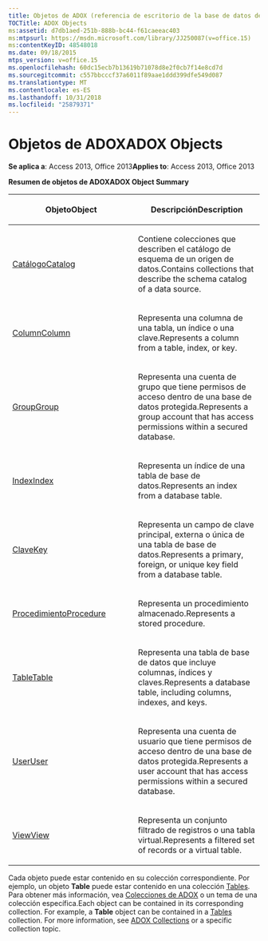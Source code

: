 ```yaml
---
title: Objetos de ADOX (referencia de escritorio de la base de datos de Access)
TOCTitle: ADOX Objects
ms:assetid: d7db1aed-251b-888b-bc44-f61caeeac403
ms:mtpsurl: https://msdn.microsoft.com/library/JJ250087(v=office.15)
ms:contentKeyID: 48548018
ms.date: 09/18/2015
mtps_version: v=office.15
ms.openlocfilehash: 60dc15ecb7b13619b71078d8e2f0cb7f14e8cd7d
ms.sourcegitcommit: c557bbcccf37a6011f89aae1ddd399dfe549d087
ms.translationtype: MT
ms.contentlocale: es-ES
ms.lasthandoff: 10/31/2018
ms.locfileid: "25879371"
---
```

# <a name="adox-objects"></a><span data-ttu-id="d0381-102">Objetos de ADOX</span><span class="sxs-lookup"><span data-stu-id="d0381-102">ADOX Objects</span></span>


<span data-ttu-id="d0381-103">**Se aplica a**: Access 2013, Office 2013</span><span class="sxs-lookup"><span data-stu-id="d0381-103">**Applies to**: Access 2013, Office 2013</span></span>

<span data-ttu-id="d0381-104">**Resumen de objetos de ADOX**</span><span class="sxs-lookup"><span data-stu-id="d0381-104">**ADOX Object Summary**</span></span>

<table>
<colgroup>
<col style="width: 50%" />
<col style="width: 50%" />
</colgroup>
<thead>
<tr class="header">
<th><p><span data-ttu-id="d0381-105">Objeto</span><span class="sxs-lookup"><span data-stu-id="d0381-105">Object</span></span></p></th>
<th><p><span data-ttu-id="d0381-106">Descripción</span><span class="sxs-lookup"><span data-stu-id="d0381-106">Description</span></span></p></th>
</tr>
</thead>
<tbody>
<tr class="odd">
<td><p><span data-ttu-id="d0381-107"><a href="catalog-object-adox.md">Catálogo</a></span><span class="sxs-lookup"><span data-stu-id="d0381-107"><a href="catalog-object-adox.md">Catalog</a></span></span></p></td>
<td><p><span data-ttu-id="d0381-108">Contiene colecciones que describen el catálogo de esquema de un origen de datos.</span><span class="sxs-lookup"><span data-stu-id="d0381-108">Contains collections that describe the schema catalog of a data source.</span></span></p></td>
</tr>
<tr class="even">
<td><p><span data-ttu-id="d0381-109"><a href="column-object-adox.md">Column</a></span><span class="sxs-lookup"><span data-stu-id="d0381-109"><a href="column-object-adox.md">Column</a></span></span></p></td>
<td><p><span data-ttu-id="d0381-110">Representa una columna de una tabla, un índice o una clave.</span><span class="sxs-lookup"><span data-stu-id="d0381-110">Represents a column from a table, index, or key.</span></span></p></td>
</tr>
<tr class="odd">
<td><p><span data-ttu-id="d0381-111"><a href="group-object-adox.md">Group</a></span><span class="sxs-lookup"><span data-stu-id="d0381-111"><a href="group-object-adox.md">Group</a></span></span></p></td>
<td><p><span data-ttu-id="d0381-112">Representa una cuenta de grupo que tiene permisos de acceso dentro de una base de datos protegida.</span><span class="sxs-lookup"><span data-stu-id="d0381-112">Represents a group account that has access permissions within a secured database.</span></span></p></td>
</tr>
<tr class="even">
<td><p><span data-ttu-id="d0381-113"><a href="index-object-adox.md">Index</a></span><span class="sxs-lookup"><span data-stu-id="d0381-113"><a href="index-object-adox.md">Index</a></span></span></p></td>
<td><p><span data-ttu-id="d0381-114">Representa un índice de una tabla de base de datos.</span><span class="sxs-lookup"><span data-stu-id="d0381-114">Represents an index from a database table.</span></span></p></td>
</tr>
<tr class="odd">
<td><p><span data-ttu-id="d0381-115"><a href="key-object-adox.md">Clave</a></span><span class="sxs-lookup"><span data-stu-id="d0381-115"><a href="key-object-adox.md">Key</a></span></span></p></td>
<td><p><span data-ttu-id="d0381-116">Representa un campo de clave principal, externa o única de una tabla de base de datos.</span><span class="sxs-lookup"><span data-stu-id="d0381-116">Represents a primary, foreign, or unique key field from a database table.</span></span></p></td>
</tr>
<tr class="even">
<td><p><span data-ttu-id="d0381-117"><a href="procedure-object-adox.md">Procedimiento</a></span><span class="sxs-lookup"><span data-stu-id="d0381-117"><a href="procedure-object-adox.md">Procedure</a></span></span></p></td>
<td><p><span data-ttu-id="d0381-118">Representa un procedimiento almacenado.</span><span class="sxs-lookup"><span data-stu-id="d0381-118">Represents a stored procedure.</span></span></p></td>
</tr>
<tr class="odd">
<td><p><span data-ttu-id="d0381-119"><a href="table-object-adox.md">Table</a></span><span class="sxs-lookup"><span data-stu-id="d0381-119"><a href="table-object-adox.md">Table</a></span></span></p></td>
<td><p><span data-ttu-id="d0381-120">Representa una tabla de base de datos que incluye columnas, índices y claves.</span><span class="sxs-lookup"><span data-stu-id="d0381-120">Represents a database table, including columns, indexes, and keys.</span></span></p></td>
</tr>
<tr class="even">
<td><p><span data-ttu-id="d0381-121"><a href="user-object-adox.md">User</a></span><span class="sxs-lookup"><span data-stu-id="d0381-121"><a href="user-object-adox.md">User</a></span></span></p></td>
<td><p><span data-ttu-id="d0381-122">Representa una cuenta de usuario que tiene permisos de acceso dentro de una base de datos protegida.</span><span class="sxs-lookup"><span data-stu-id="d0381-122">Represents a user account that has access permissions within a secured database.</span></span></p></td>
</tr>
<tr class="odd">
<td><p><span data-ttu-id="d0381-123"><a href="view-object-adox.md">View</a></span><span class="sxs-lookup"><span data-stu-id="d0381-123"><a href="view-object-adox.md">View</a></span></span></p></td>
<td><p><span data-ttu-id="d0381-124">Representa un conjunto filtrado de registros o una tabla virtual.</span><span class="sxs-lookup"><span data-stu-id="d0381-124">Represents a filtered set of records or a virtual table.</span></span></p></td>
</tr>
</tbody>
</table>


<span data-ttu-id="d0381-p101">Cada objeto puede estar contenido en su colección correspondiente. Por ejemplo, un objeto **Table** puede estar contenido en una colección [Tables](tables-collection-adox.md). Para obtener más información, vea [Colecciones de ADOX](adox-collections.md) o un tema de una colección específica.</span><span class="sxs-lookup"><span data-stu-id="d0381-p101">Each object can be contained in its corresponding collection. For example, a **Table** object can be contained in a [Tables](tables-collection-adox.md) collection. For more information, see [ADOX Collections](adox-collections.md) or a specific collection topic.</span></span>

